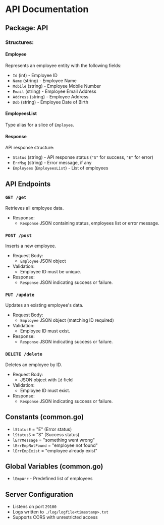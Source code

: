 # API Documentation

## Package: API

### Structures:
#### Employee
Represents an employee entity with the following fields:
- `Id` (int) - Employee ID
- `Name` (string) - Employee Name
- `Mobile` (string) - Employee Mobile Number
- `Email` (string) - Employee Email Address
- `Address` (string) - Employee Address
- `Dob` (string) - Employee Date of Birth

#### EmployeesList
Type alias for a slice of `Employee`.

#### Response
API response structure:
- `Status` (string) - API response status (`"S"` for success, `"E"` for error)
- `ErrMsg` (string) - Error message, if any
- `Employees` (`EmployeesList`) - List of employees

## API Endpoints

### `GET /get`
Retrieves all employee data.
- Response:
  - `Response` JSON containing status, employees list or error message.

### `POST /post`
Inserts a new employee.
- Request Body:
  - `Employee` JSON object
- Validation:
  - Employee ID must be unique.
- Response:
  - `Response` JSON indicating success or failure.

### `PUT /update`
Updates an existing employee's data.
- Request Body:
  - `Employee` JSON object (matching ID required)
- Validation:
  - Employee ID must exist.
- Response:
  - `Response` JSON indicating success or failure.

### `DELETE /delete`
Deletes an employee by ID.
- Request Body:
  - JSON object with `Id` field
- Validation:
  - Employee ID must exist.
- Response:
  - `Response` JSON indicating success or failure.

## Constants (common.go)
- `lStatusE` = "E" (Error status)
- `lStatusS` = "S" (Success status)
- `lErrMessage` = "something went wrong"
- `lErrEmpNotFound` = "employee not found"
- `lErrEmpExist` = "employee already exist"

## Global Variables (common.go)
- `lEmpArr` - Predefined list of employees

## Server Configuration
- Listens on port `29100`
- Logs written to `./log/logfile<timestamp>.txt`
- Supports CORS with unrestricted access

